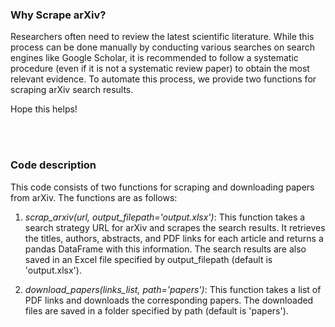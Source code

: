 ### Why Scrape arXiv?
Researchers often need to review the latest scientific literature. While this process can be done manually by conducting various searches on search engines like Google Scholar, it is recommended to follow a systematic procedure (even if it is not a systematic review paper) to obtain the most relevant evidence. To automate this process, we provide two functions for scraping arXiv search results.

Hope this helps!

<br><br>

### Code description
This code consists of two functions for scraping and downloading papers from arXiv. The functions are as follows:

1. *scrap_arxiv(url, output_filepath='output.xlsx')*: This function takes a search strategy URL for arXiv and scrapes the search results. It retrieves the titles, authors, abstracts, and PDF links for each article and returns a pandas DataFrame with this information. The search results are also saved in an Excel file specified by output_filepath (default is 'output.xlsx').

2. *download_papers(links_list, path='papers')*: This function takes a list of PDF links and downloads the corresponding papers. The downloaded files are saved in a folder specified by path (default is 'papers').
